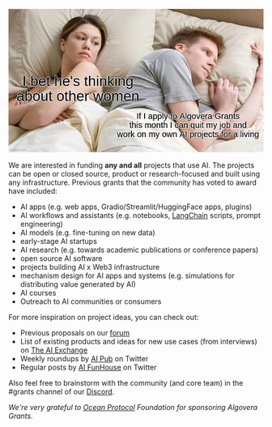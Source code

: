 ![](./assets/other_women_algovera.png)

We are interested in funding **any and all** projects that use AI. The projects can be open or closed source, product or research-focused and built using any infrastructure. Previous grants that the community has voted to award have included:

- AI apps (e.g. web apps, Gradio/Streamlit/HuggingFace apps, plugins) 
- AI workflows and assistants (e.g. notebooks, [LangChain](https://github.com/hwchase17/langchain) scripts, prompt engineering) 
- AI models (e.g. fine-tuning on new data)
- early-stage AI startups
- AI research (e.g. towards academic publications or conference papers)
- open source AI software 
- projects building AI x Web3 infrastructure
- mechanism design for AI apps and systems (e.g. simulations for distributing value generated by AI)
- AI courses
- Outreach to AI communities or consumers

For more inspiration on project ideas, you can check out:

- Previous proposals on our [forum](https://forum.algovera.ai/)
- List of existing products and ideas for new use cases (from interviews) on [The AI Exchange](https://theaiexchange.com/)
- Weekly roundups by [AI Pub](https://mobile.twitter.com/ai__pub) on Twitter
- Regular posts by [AI FunHouse](https://mobile.twitter.com/aifunhouse) on Twitter

Also feel free to brainstorm with the community (and core team) in the #grants channel of our [Discord](https://discord.com/invite/e65RuHSDS5).  

_We're very grateful to [Ocean Protocol](https://oceanprotocol.com/) Foundation for sponsoring Algovera Grants._
